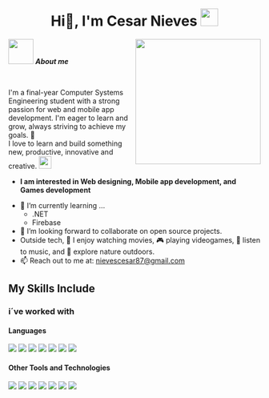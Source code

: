 <h1 align="center"><b>Hi👋, I'm Cesar Nieves </b><img src="https://media1.giphy.com/media/v1.Y2lkPTc5MGI3NjExN3MxaW40aXNtbWVwM3plNm8yYWU5bHd5MXhqeGsyZ3lmd2I1bXNreSZlcD12MV9pbnRlcm5hbF9naWZfYnlfaWQmY3Q9cw/cJ2DCSQA1xCVi/200w.webp" width="35"></h1>

<img src = "https://github.com/7oSkaaa/7oSkaaa/blob/main/Images/about_me.gif?raw=true" width = 50px> ***About me***
<picture> <img align="right" src="https://github.com/7oSkaaa/7oSkaaa/blob/main/Images/Right_Side.gif?raw=true" width = 250px></picture>

<br>

I'm a final-year Computer Systems Engineering student with a strong passion for web and mobile app development. I'm eager to learn and grow, always striving to achieve my goals. :school: <br> I love to learn and build something new, productive, innovative and creative. 
<img src = "https://media2.giphy.com/media/v1.Y2lkPTc5MGI3NjExaWE3b2VqZWI3anpteGo4MjBsMDdmZG9jaTM4amY2ZHVsZ3ZieXFqbiZlcD12MV9pbnRlcm5hbF9naWZfYnlfaWQmY3Q9dHM/0GcfctvHqLQBb2xVJY/giphy.webp" width = "25">

* **I am interested in Web designing, Mobile app development, and Games development**
- 🌱 I’m currently learning ...
  - .NET
  - Firebase
- 👯 I’m looking forward to collaborate on open source projects.
- Outside tech, 🎥 I enjoy watching movies, 🎮 playing videogames, 🎵 listen to music, and 🌴 explore nature outdoors.
- 📫 Reach out to me at: <a href="nievescesar87@gmail.com">nievescesar87@gmail.com</a>



## My Skills Include
<h3>i´ve worked with</h3>
<h4> Languages </h4>
<span> 
  <img src="https://img.shields.io/badge/HTML5-E34F26?style=for-the-badge&logo=html5&logoColor=white">
  <img src="https://img.shields.io/badge/CSS3-1572B6?style=for-the-badge&logo=css3&logoColor=white">
  <img src="https://img.shields.io/badge/JavaScript-F7DF1E?style=for-the-badge&logo=javascript&logoColor=black">
  <img src="https://img.shields.io/badge/python-3670A0?style=for-the-badge&logo=python&logoColor=ffdd54">
  <img src="https://img.shields.io/badge/C-00599C?style=for-the-badge&logo=c&logoColor=white">
  <img src="https://img.shields.io/badge/c++-%2300599C.svg?style=for-the-badge&logo=c%2B%2B&logoColor=white">
  <img src="https://img.shields.io/badge/PHP-777BB4?style=for-the-badge&logo=php&logoColor=white">
</span>

<h4> Other Tools and Technologies </h4>
<span>
  <img src="https://img.shields.io/badge/Flutter-%2302569B.svg?style=for-the-badge&logo=Flutter&logoColor=white">
  <img src="https://img.shields.io/badge/node.js-6DA55F?style=for-the-badge&logo=node.js&logoColor=white">
  <img src="https://img.shields.io/badge/MongoDB-%234ea94b.svg?style=for-the-badge&logo=mongodb&logoColor=white">
  <img src="https://img.shields.io/badge/postgres-%23316192.svg?style=for-the-badge&logo=postgresql&logoColor=white">
  <img src="https://img.shields.io/badge/Git-F05032?style=for-the-badge&logo=git&logoColor=white">
  <img src="https://img.shields.io/badge/Xampp-F37623?style=for-the-badge&logo=xampp&logoColor=white">
  <img src="https://img.shields.io/badge/jira-%230A0FFF.svg?style=for-the-badge&logo=jira&logoColor=white">
</span>



